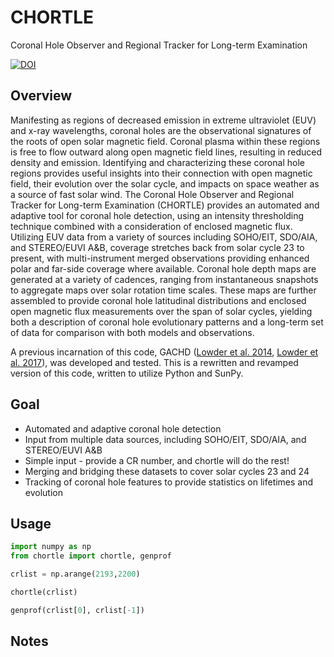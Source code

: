# CHORTLE
Coronal Hole Observer and Regional Tracker for Long-term Examination

[![DOI](https://zenodo.org/badge/121658645.svg)](https://zenodo.org/badge/latestdoi/121658645)

## Overview
Manifesting as regions of decreased emission in extreme ultraviolet (EUV) and x-ray wavelengths, coronal holes are the observational signatures of the roots of open solar magnetic field. Coronal plasma within these regions is free to flow outward along open magnetic field lines, resulting in reduced density and emission. Identifying and characterizing these coronal hole regions provides useful insights into their connection with open magnetic field, their evolution over the solar cycle, and impacts on space weather as a source of fast solar wind. The Coronal Hole Observer and Regional Tracker for Long-term Examination (CHORTLE) provides an automated and adaptive tool for coronal hole detection, using an intensity thresholding technique combined with a consideration of enclosed magnetic flux. Utilizing EUV data from a variety of sources including SOHO/EIT, SDO/AIA, and STEREO/EUVI A&B, coverage stretches back from solar cycle 23 to present, with multi-instrument merged observations providing enhanced polar and far-side coverage where available. Coronal hole depth maps are generated at a variety of cadences, ranging from instantaneous snapshots to aggregate maps over solar rotation time scales. These maps are further assembled to provide coronal hole latitudinal distributions and enclosed open magnetic flux measurements over the span of solar cycles, yielding both a description of coronal hole evolutionary patterns and a long-term set of data for comparison with both models and observations.

A previous incarnation of this code, GACHD ([Lowder et al. 2014](http://adsabs.harvard.edu/abs/2014ApJ...783..142L), [Lowder et al. 2017](http://adsabs.harvard.edu/abs/2017SoPh..292...18L)), was developed and tested. This is a rewritten and revamped version of this code, written to utilize Python and SunPy.

## Goal
- Automated and adaptive coronal hole detection
- Input from multiple data sources, including SOHO/EIT, SDO/AIA, and STEREO/EUVI A&B
- Simple input - provide a CR number, and chortle will do the rest!
- Merging and bridging these datasets to cover solar cycles 23 and 24
- Tracking of coronal hole features to provide statistics on lifetimes and evolution

## Usage

```python
import numpy as np
from chortle import chortle, genprof

crlist = np.arange(2193,2200)

chortle(crlist)

genprof(crlist[0], crlist[-1])
```

## Notes

